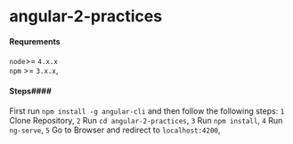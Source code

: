 # angular-2-practices

#### Requrements ####
`node`>= `4.x.x`</br>
`npm` >= `3.x.x`,

#### Steps####
First run `npm install -g angular-cli` and then follow the following steps:
`1` Clone Repository,
`2` Run `cd angular-2-practices`,
`3` Run `npm install`,
`4` Run `ng-serve`,
`5` Go to Browser and redirect to `localhost:4200`,
